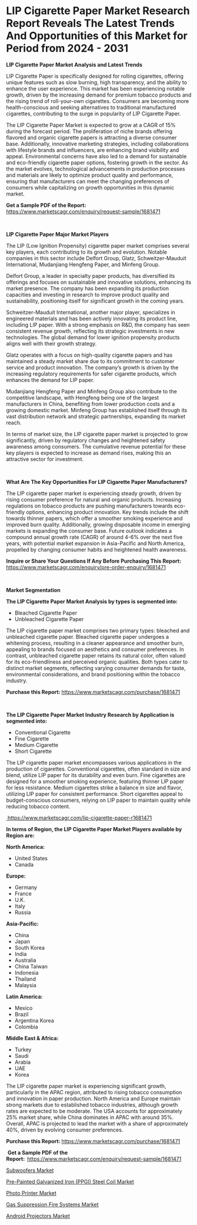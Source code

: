 <p><h1>LIP Cigarette Paper Market Research Report Reveals The Latest Trends And Opportunities of this Market for Period from 2024 - 2031</h1></p><p><strong>LIP Cigarette Paper Market Analysis and Latest Trends</strong></p>
<p><p>LIP Cigarette Paper is specifically designed for rolling cigarettes, offering unique features such as slow burning, high transparency, and the ability to enhance the user experience. This market has been experiencing notable growth, driven by the increasing demand for premium tobacco products and the rising trend of roll-your-own cigarettes. Consumers are becoming more health-conscious and seeking alternatives to traditional manufactured cigarettes, contributing to the surge in popularity of LIP Cigarette Paper.</p><p>The LIP Cigarette Paper Market is expected to grow at a CAGR of 15% during the forecast period. The proliferation of niche brands offering flavored and organic cigarette papers is attracting a diverse consumer base. Additionally, innovative marketing strategies, including collaborations with lifestyle brands and influencers, are enhancing brand visibility and appeal. Environmental concerns have also led to a demand for sustainable and eco-friendly cigarette paper options, fostering growth in the sector. As the market evolves, technological advancements in production processes and materials are likely to optimize product quality and performance, ensuring that manufacturers can meet the changing preferences of consumers while capitalizing on growth opportunities in this dynamic market.</p></p>
<p><strong>Get a Sample PDF of the Report:&nbsp;</strong> <a href="https://www.marketscagr.com/enquiry/request-sample/1681471?utm_campaign=1286&utm_medium=2&utm_source=Github&utm_content=ia&utm_term=01102024&utm_id=lip-cigarette-paper">https://www.marketscagr.com/enquiry/request-sample/1681471</a></p>
<p>&nbsp;</p>
<p><strong>LIP Cigarette Paper Major Market Players</strong></p>
<p><p>The LIP (Low Ignition Propensity) cigarette paper market comprises several key players, each contributing to its growth and evolution. Notable companies in this sector include Delfort Group, Glatz, Schweitzer-Mauduit International, Mudanjiang Hengfeng Paper, and Minfeng Group.</p><p>Delfort Group, a leader in specialty paper products, has diversified its offerings and focuses on sustainable and innovative solutions, enhancing its market presence. The company has been expanding its production capacities and investing in research to improve product quality and sustainability, positioning itself for significant growth in the coming years.</p><p>Schweitzer-Mauduit International, another major player, specializes in engineered materials and has been actively innovating its product line, including LIP paper. With a strong emphasis on R&D, the company has seen consistent revenue growth, reflecting its strategic investments in new technologies. The global demand for lower ignition propensity products aligns well with their growth strategy.</p><p>Glatz operates with a focus on high-quality cigarette papers and has maintained a steady market share due to its commitment to customer service and product innovation. The company’s growth is driven by the increasing regulatory requirements for safer cigarette products, which enhances the demand for LIP paper.</p><p>Mudanjiang Hengfeng Paper and Minfeng Group also contribute to the competitive landscape, with Hengfeng being one of the largest manufacturers in China, benefiting from lower production costs and a growing domestic market. Minfeng Group has established itself through its vast distribution network and strategic partnerships, expanding its market reach.</p><p>In terms of market size, the LIP cigarette paper market is projected to grow significantly, driven by regulatory changes and heightened safety awareness among consumers. The cumulative revenue potential for these key players is expected to increase as demand rises, making this an attractive sector for investment.</p></p>
<p>&nbsp;</p>
<p><strong>What Are The Key Opportunities For LIP Cigarette Paper Manufacturers?</strong></p>
<p><p>The LIP cigarette paper market is experiencing steady growth, driven by rising consumer preference for natural and organic products. Increasing regulations on tobacco products are pushing manufacturers towards eco-friendly options, enhancing product innovation. Key trends include the shift towards thinner papers, which offer a smoother smoking experience and improved burn quality. Additionally, growing disposable income in emerging markets is expanding the consumer base. Future outlook indicates a compound annual growth rate (CAGR) of around 4-6% over the next five years, with potential market expansion in Asia-Pacific and North America, propelled by changing consumer habits and heightened health awareness.</p></p>
<p><strong>Inquire or Share Your Questions If Any Before Purchasing This Report:</strong> <a href="https://www.marketscagr.com/enquiry/pre-order-enquiry/1681471?utm_campaign=1286&utm_medium=2&utm_source=Github&utm_content=ia&utm_term=01102024&utm_id=lip-cigarette-paper">https://www.marketscagr.com/enquiry/pre-order-enquiry/1681471</a></p>
<p>&nbsp;</p>
<p><strong>Market Segmentation</strong></p>
<p><strong>The LIP Cigarette Paper Market Analysis by types is segmented into:</strong></p>
<p><ul><li>Bleached Cigarette Paper</li><li>Unbleached Cigarette Paper</li></ul></p>
<p><p>The LIP cigarette paper market comprises two primary types: bleached and unbleached cigarette paper. Bleached cigarette paper undergoes a whitening process, resulting in a cleaner appearance and smoother burn, appealing to brands focused on aesthetics and consumer preferences. In contrast, unbleached cigarette paper retains its natural color, often valued for its eco-friendliness and perceived organic qualities. Both types cater to distinct market segments, reflecting varying consumer demands for taste, environmental considerations, and brand positioning within the tobacco industry.</p></p>
<p><strong>Purchase this Report:&nbsp;</strong><a href="https://www.marketscagr.com/purchase/1681471?utm_campaign=1286&utm_medium=2&utm_source=Github&utm_content=ia&utm_term=01102024&utm_id=lip-cigarette-paper">https://www.marketscagr.com/purchase/1681471</a></p>
<p>&nbsp;</p>
<p><strong>The LIP Cigarette Paper Market Industry Research by Application is segmented into:</strong></p>
<p><ul><li>Conventional Cigarette</li><li>Fine Cigarette</li><li>Medium Cigarette</li><li>Short Cigarette</li></ul></p>
<p><p>The LIP cigarette paper market encompasses various applications in the production of cigarettes. Conventional cigarettes, often standard in size and blend, utilize LIP paper for its durability and even burn. Fine cigarettes are designed for a smoother smoking experience, featuring thinner LIP paper for less resistance. Medium cigarettes strike a balance in size and flavor, utilizing LIP paper for consistent performance. Short cigarettes appeal to budget-conscious consumers, relying on LIP paper to maintain quality while reducing tobacco content.</p></p>
<p><a href="https://www.marketscagr.com/lip-cigarette-paper-r1681471?utm_campaign=1286&utm_medium=2&utm_source=Github&utm_content=ia&utm_term=01102024&utm_id=lip-cigarette-paper">&nbsp;https://www.marketscagr.com/lip-cigarette-paper-r1681471</a></p>
<p><strong>In terms of Region, the LIP Cigarette Paper Market Players available by Region are:</strong></p>
<p>
    <p> <strong> North America: </strong>
        <ul>
            <li>United States</li>
            <li>Canada</li>
        </ul>
        </p> 
    <p> <strong> Europe: </strong>
        <ul>
            <li>Germany</li>
            <li>France</li>
            <li>U.K.</li>
            <li>Italy</li>
            <li>Russia</li>
        </ul>
        </p> 
    <p> <strong> Asia-Pacific: </strong>
        <ul>
            <li>China</li>
            <li>Japan</li>
            <li>South Korea</li>
            <li>India</li>
            <li>Australia</li>
            <li>China Taiwan</li>
            <li>Indonesia</li>
            <li>Thailand</li>
            <li>Malaysia</li>
        </ul>
        </p> 
    <p> <strong> Latin America: </strong>
        <ul>
            <li>Mexico</li>
            <li>Brazil</li>
            <li>Argentina Korea</li>
            <li>Colombia</li>
        </ul>
        </p> 
    <p> <strong> Middle East & Africa: </strong>
        <ul>
            <li>Turkey</li>
            <li>Saudi</li>
            <li>Arabia</li>
            <li>UAE</li>
            <li>Korea</li>
        </ul>
    </p>
    </p>
<p><p>The LIP cigarette paper market is experiencing significant growth, particularly in the APAC region, attributed to rising tobacco consumption and innovation in paper production. North America and Europe maintain strong markets due to established tobacco industries, although growth rates are expected to be moderate. The USA accounts for approximately 25% market share, while China dominates in APAC with around 35%. Overall, APAC is projected to lead the market with a share of approximately 40%, driven by evolving consumer preferences.</p></p>
<p><strong>Purchase this Report: </strong><a href="https://www.marketscagr.com/purchase/1681471?utm_campaign=1286&utm_medium=2&utm_source=Github&utm_content=ia&utm_term=01102024&utm_id=lip-cigarette-paper">https://www.marketscagr.com/purchase/1681471</a></p>
<p>&nbsp;<strong>Get a Sample PDF of the Report:&nbsp;&nbsp;</strong><a href="https://www.marketscagr.com/enquiry/request-sample/1681471?utm_campaign=1286&utm_medium=2&utm_source=Github&utm_content=ia&utm_term=01102024&utm_id=lip-cigarette-paper">https://www.marketscagr.com/enquiry/request-sample/1681471</a></p>
<p><strong></strong></p>
<p><p><a href="https://www.linkedin.com/pulse/evaluating-global-subwoofers-market-trends-growth-opportunities-qu42e?utm_campaign=1286&utm_medium=2&utm_source=Github&utm_content=ia&utm_term=01102024&utm_id=lip-cigarette-paper">Subwoofers Market</a></p><p><a href="https://issuu.com/reportprime-2/docs/pre-painted-galvanized-iron-ppgi-st_33ce9872cfa7a4?utm_campaign=1286&utm_medium=2&utm_source=Github&utm_content=ia&utm_term=01102024&utm_id=lip-cigarette-paper">Pre-Painted Galvanized Iron (PPGI) Steel Coil Market</a></p><p><a href="https://www.linkedin.com/pulse/exploring-photo-printer-market-dynamics-revenue-analysis-z6eie?utm_campaign=1286&utm_medium=2&utm_source=Github&utm_content=ia&utm_term=01102024&utm_id=lip-cigarette-paper">Photo Printer Market</a></p><p><a href="https://issuu.com/reportprime-2/docs/gas-suppression-fire-systems-market_d9b4a038ffea15?utm_campaign=1286&utm_medium=2&utm_source=Github&utm_content=ia&utm_term=01102024&utm_id=lip-cigarette-paper">Gas Suppression Fire Systems Market</a></p><p><a href="https://www.linkedin.com/pulse/what-growth-drivers-android-projectors-market-comprehensive-b3mqe?utm_campaign=1286&utm_medium=2&utm_source=Github&utm_content=ia&utm_term=01102024&utm_id=lip-cigarette-paper">Android Projectors Market</a></p></p>